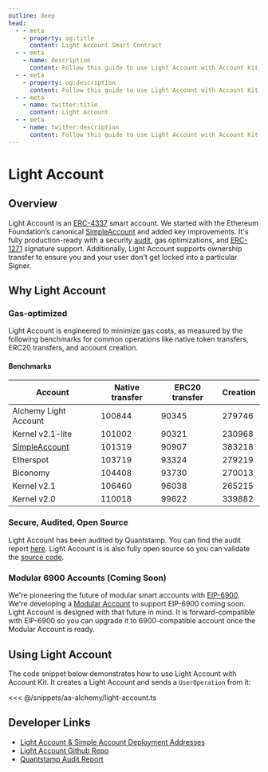 ```yaml
---
outline: deep
head:
  - - meta
    - property: og:title
      content: Light Account Smart Contract
  - - meta
    - name: description
      content: Follow this guide to use Light Account with Account Kit, a vertically integrated stack for building apps that support ERC-4337.
  - - meta
    - property: og:description
      content: Follow this guide to use Light Account with Account Kit, a vertically integrated stack for building apps that support ERC-4337.
  - - meta
    - name: twitter:title
      content: Light Account
  - - meta
    - name: twitter:description
      content: Follow this guide to use Light Account with Account Kit, a vertically integrated stack for building apps that support ERC-4337.
---
```


# Light Account

## Overview

Light Account is an [ERC-4337](https://eips.ethereum.org/EIPS/eip-4337) smart account. We started with the Ethereum Foundation’s canonical [SimpleAccount](https://github.com/eth-infinitism/account-abstraction/blob/develop/contracts/samples/SimpleAccount.sol) and added key improvements. It's fully production-ready with a security [audit](https://github.com/alchemyplatform/light-account/blob/main/Quantstamp-Audit.pdf), gas optimizations, and [ERC-1271](https://eips.ethereum.org/EIPS/eip-1271) signature support. Additionally, Light Account supports ownership transfer to ensure you and your user don't get locked into a particular Signer.

## Why Light Account

### Gas-optimized

Light Account is engineered to minimize gas costs, as measured by the following benchmarks for common operations like native token transfers, ERC20 transfers, and account creation.

#### Benchmarks

| Account                                                                                                                 | Native transfer | ERC20 transfer | Creation |
| ----------------------------------------------------------------------------------------------------------------------- | --------------- | -------------- | -------- |
| Alchemy Light Account                                                                                                   | 100844          | 90345          | 279746   |
| Kernel v2.1-lite                                                                                                        | 101002          | 90321          | 230968   |
| [SimpleAccount](https://github.com/eth-infinitism/account-abstraction/blob/develop/contracts/samples/SimpleAccount.sol) | 101319          | 90907          | 383218   |
| Etherspot                                                                                                               | 103719          | 93324          | 279219   |
| Biconomy                                                                                                                | 104408          | 93730          | 270013   |
| Kernel v2.1                                                                                                             | 106460          | 96038          | 265215   |
| Kernel v2.0                                                                                                             | 110018          | 99622          | 339882   |

### Secure, Audited, Open Source

Light Account has been audited by Quantstamp. You can find the audit report [here](https://github.com/alchemyplatform/light-account/blob/main/Quantstamp-Audit.pdf). Light Account is is also fully open source so you can validate the [source code](https://github.com/alchemyplatform/light-account).

### Modular 6900 Accounts (Coming Soon)

We're pioneering the future of modular smart accounts with [EIP-6900](https://www.alchemy.com/blog/account-abstraction-erc-6900/?a=ak-docs). We're developing a [Modular Account](./modular-account.md) to support EIP-6900 coming soon. Light Account is designed with that future in mind. It is forward-compatible with EIP-6900 so you can upgrade it to 6900-compatible account once the Modular Account is ready.

## Using Light Account

The code snippet below demonstrates how to use Light Account with Account Kit. It creates a Light Account and sends a `UserOperation` from it:

<<< @/snippets/aa-alchemy/light-account.ts

## Developer Links

- [Light Account & Simple Account Deployment Addresses](/smart-accounts/accounts/deployment-addresses)
- [Light Account Github Repo](https://github.com/alchemyplatform/light-account)
- [Quantstamp Audit Report](https://github.com/alchemyplatform/light-account/blob/main/Quantstamp-Audit.pdf)
